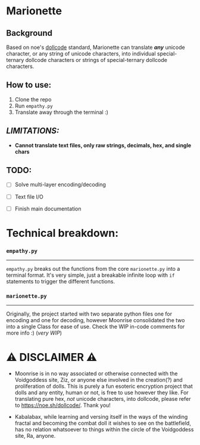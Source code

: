 # Marionette

## Background

Based on noe's [dollcode](https://noe.sh/dollcode/) standard, Marionette can translate ***any*** unicode character, or any string of unicode characters, into individual special-ternary dollcode characters or strings of special-ternary dollcode characters.

## How to use:

1. Clone the repo
2. Run ``empathy.py``
3. Translate away through the terminal :)


## *LIMITATIONS:*

- **Cannot translate text files, only raw strings, decimals, hex, and single chars**

## TODO:
- [ ] Solve multi-layer encoding/decoding
- [ ] Text file I/O
- [ ] Finish main documentation


# Technical breakdown:

### ``empathy.py``
---

``empathy.py`` breaks out the functions from the core ``marionette.py`` into a terminal format. It's very simple, just a breakable infinite loop with ``if`` statements to trigger the different functions.

### ``marionette.py``
---

Originally, the project started with two separate python files one for encoding and one for decoding, however Moonrise consolidated the two into a single Class for ease of use. Check the WIP in-code comments for more info :) (*very WIP*)

# ⚠️ DISCLAIMER ⚠️
- Moonrise is in no way associated or otherwise connected with the Voidgoddess site, Ziz, or anyone else involved in the creation(?) and proliferation of dolls. This is purely a fun esoteric encryption project that dolls and any entity, human or not, is free to use however they like. For translating pure hex, *not* unicode characters, into dollcode, please refer to https://noe.sh/dollcode/. Thank you!

- Kabalabax, while learning and versing itself in the ways of the winding fractal and becoming the combat doll it wishes to see on the battlefield, has no relation whatsoever to things within the circle of the Voidgoddess site, Ra, anyone.
